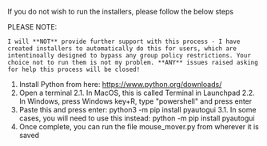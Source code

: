 If you do not wish to run the installers, please follow the below steps

PLEASE NOTE:

    I will **NOT** provide further support with this process - I have created installers to automatically do this for users, which are intentinoally designed to bypass any group policy restrictions. Your choice not to run them is not my problem. **ANY** issues raised asking for help this process will be closed!

1. Install Python from here: https://www.python.org/downloads/
2. Open a terminal
    2.1. In MacOS, this is called Terminal in Launchpad
    2.2. In Windows, press Windows key+R, type "powershell" and press enter
3. Paste this and press enter: python3 -m pip install pyautogui
    3.1. In some cases, you will need to use this instead: python -m pip install pyautogui
4. Once complete, you can run the file mouse_mover.py from wherever it is saved